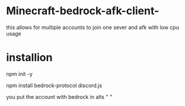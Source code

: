 # Minecraft-bedrock-afk-client-
this allows for multiple accounts to join one sever and afk with low cpu usage

# installion 

npm init -y

npm install bedrock-protocol discord.js

you put the account with bedrock in alts " "
